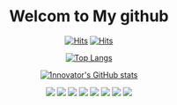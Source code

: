 <div align="center">
<h1>Welcom to My github</h1>

[![Hits](https://hits.seeyoufarm.com/api/count/incr/badge.svg?url=https%3A%2F%2F1nnovator.tistory.com&count_bg=%23E2501B&title_bg=%23E2501B&icon=blogger.svg&icon_color=%23FFFFFF&title=blog&edge_flat=false)](https://hits.seeyoufarm.com) [![Hits](https://hits.seeyoufarm.com/api/count/incr/badge.svg?url=https%3A%2F%2Fgithub.com%2F1nno-vator%2F&count_bg=%23000000&title_bg=%230D0D0D&icon=github.svg&icon_color=%23E7E7E7&title=github&edge_flat=false)](https://hits.seeyoufarm.com)

[![Top Langs](https://github-readme-stats.vercel.app/api/top-langs/?username=1nno-vator&layout=compact)](https://github.com/1nno-vator/github-readme-stats)

[![1nnovator's GitHub stats](https://github-readme-stats.vercel.app/api?username=1nno-vator)](https://github.com/1nno-vator/github-readme-stats)

<img src="https://img.shields.io/badge/React-61DAFB?style=flat-square&logo=React&logoColor=white"/> <img src="https://img.shields.io/badge/Redux-764ABC?style=flat-square&logo=Redux&logoColor=white"/> <img src="https://img.shields.io/badge/Javascript-F7DF1E?style=flat-square&logo=Javascript&logoColor=white"/> <img src="https://img.shields.io/badge/Typescript-3178C6?style=flat-square&logo=Typescript&logoColor=white"/> <img src="https://img.shields.io/badge/Openlayers-1F6B75?style=flat-square&logo=Openlayers&logoColor=white"/> <img src="https://img.shields.io/badge/Spring-6DB33F?style=flat-square&logo=Spring&logoColor=white"/> <img src="https://img.shields.io/badge/Next-000000?style=flat-square&logo=Next&logoColor=white"/> <img src="https://img.shields.io/badge/GraphQL-E10098?style=flat-square&logo=GraphQL&logoColor=white"/>
</div>

